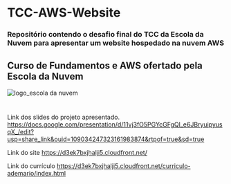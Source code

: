 # TCC-AWS-Website
### Repositório contendo o desafio final do TCC da Escola da Nuvem para apresentar um website hospedado na nuvem AWS
## Curso de Fundamentos e AWS ofertado pela Escola da Nuvem
![logo_escola da nuvem](https://user-images.githubusercontent.com/92057489/229226693-8afcd1ba-6693-4606-9705-011376b6bcbc.png)
#
Link dos slides do projeto apresentado.
https://docs.google.com/presentation/d/11vj3fO5PGYcGFgQl_e6JBryuipyusqX_/edit?usp=share_link&ouid=109034247323161983874&rtpof=true&sd=true

Link do site
https://d3ek7bxjhalji5.cloudfront.net/

Link do currículo
https://d3ek7bxjhalji5.cloudfront.net/curriculo-ademario/index.html

